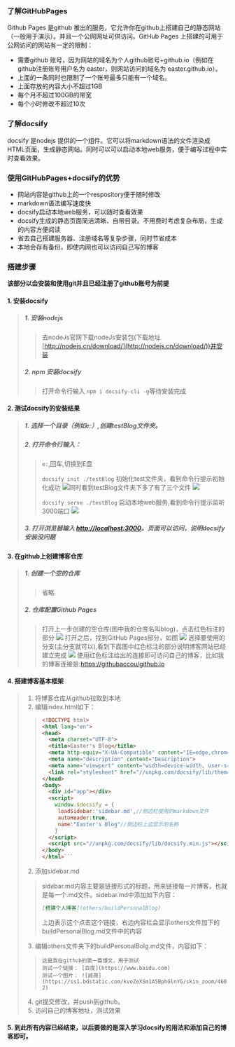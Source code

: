 ### 了解GitHubPages
Github Pages 是github 推出的服务，它允许你在github上搭建自己的静态网站（一般用于演示）。并且一个公网网址可供访问。GitHub Pages 上搭建的可用于公网访问的网站有一定的限制：
+ 需要github 账号，因为网站的域名为个人github账号+github.io（例如在github注册账号用户名为 easter，则网站访问的域名为 easter.github.io）。
+ 上面的一条同时也限制了一个账号最多只能有一个域名。
+ 上面存放的内容大小不超过1GB
+ 每个月不超过100GB的带宽
+ 每个小时修改不超过10次

### 了解docsify
docsify 是nodejs 提供的一个组件。它可以将markdown语法的文件渲染成HTML页面，生成静态网站。同时可以可以启动本地web服务，便于编写过程中实时查看效果。

### 使用GitHubPages+docsify的优势
+ 网站内容是github上的一个respository便于随时修改
+ markdown语法编写速度快
+ docsify启动本地web服务，可以随时查看效果
+ docsify生成的静态页面简洁清晰、自带目录。不用费时考虑复杂布局，生成的内容方便阅读
+ 省去自己搭建服务器、注册域名等复杂步骤，同时节省成本
+ 本地会存有备份，即使内网也可以访问自己写的博客

### 搭建步骤
**该部分以会安装和使用git并且已经注册了github账号为前提**
#### 1. 安装docsify
> ##### 1. 安装nodejs
>> 去nodeJs官网下载nodeJs安装包(下载地址[http://nodejs.cn/download/](http://nodejs.cn/download/))并安装
> ##### 2. npm 安装docsify
>> 打开命令行输入 `npm i docsify-cli -g`等待安装完成
#### 2. 测试docsify的安装结果
> ##### 1. 选择一个目录（例如e:）,创建testBlog文件夹。
> ##### 2. 打开命令行输入：
>> `e:`,回车,切换到E盘
>>
>> `docsify init ./testBlog` 初始化test文件夹，看到命令行提示初始化成功
>> ![](pics/init_succ.png)同时看到testBlog文件夹下多了有了三个文件
>> ![](pics/after_init.png)
>>
>> `docsify serve ./testBlog` 启动本地web服务,看到命令行提示监听3000端口
>> ![](pics/init_succ.png)
> ##### 3. 打开浏览器输入 [http://localhost:3000](http://localhost:3000)。页面可以访问，说明docsify安装没问题
#### 3. 在github上创建博客仓库
> ##### 1. 创建一个空的仓库
>> 省略
> ##### 2. 仓库配置Github Pages
>> 打开上一步创建的空仓库(图中我的仓库名叫blog)，点击红色标注的部分
>> ![](pics/setting.png)
>> 打开之后，找到GitHub Pages部分，如图
>> ![](pics/page_section.png)
>> 选择要使用的分支(主分支就可以),看到下面图中红色标注的部分说明博客网站已经建立完成
>> ![](pics/deploy_succ.png)
>> 使用红色标注给出的连接即可访问自己的博客，比如我的博客连接是:[https://githubaccou/github.io](https://githubaccou/github.io)
#### 4. 搭建博客基本框架
> 1. 将博客仓库从github拉取到本地
> 2. 编辑index.html如下：
>> ```html
>> <!DOCTYPE html>
>> <html lang="en">
>> <head>
>>   <meta charset="UTF-8">
>>   <title>Easter's Blog</title>
>>   <meta http-equiv="X-UA-Compatible" content="IE=edge,chrome=1" />
>>   <meta name="description" content="Description">
>>   <meta name="viewport" content="width=device-width, user-scalable=no, initial-scale=1.0, maximum-scale=1.0, minimum-scale=1.0">
>>   <link rel="stylesheet" href="//unpkg.com/docsify/lib/themes/vue.css">
>> </head>
>> <body>
>>   <div id="app"></div>
>>   <script>
>>     window.$docsify = {
>> 		loadSidebar:'sidebar.md',//侧边栏使用的markdown文件
>> 		autoHeader:true,
>> 		name:"Easter's Blog"//侧边栏上边显示的名称
>>     }
>>   </script>
>>   <script src="//unpkg.com/docsify/lib/docsify.min.js"></script>
>> </body>
>> </html>```
> 2. 添加sidebar.md
>> sidebar.md内容主要是链接形式的标题，用来链接每一片博客，也就是每一个.md文件。sidebar.md中添加如下内容：
>> ```markdown
>>[搭建个人博客](others/buildPersonalBlog)
>> ```
>> 上边表示这个点击这个链接，右边内容栏会显示others文件加下的buildPersonalBlog.md文件中的内容
> 3. 编辑others文件夹下的buildPersonalBolg.md文件，内容如下：
>> ```
>> 这是我在github的第一篇博文，用于测试
>> 测试一个链接： [百度](https://www.baidu.com)
>> 测试一个图片： ![戚薇](https://ss1.bdstatic.com/kvoZeXSm1A5BphGlnYG/skin_zoom/460.jpg?2)
>> ```
> 4. git提交修改，并push到github。
> 5. 访问自己的博客地址，测试效果
#### 5. 到此所有内容已经结束，以后要做的是深入学习docsify的用法和添加自己的博客即可。

